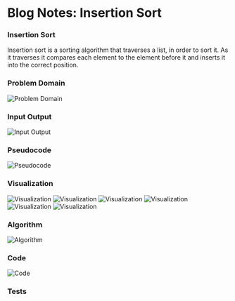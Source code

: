 # Blog Notes: Insertion Sort

### Insertion Sort

Insertion sort is a sorting algorithm that traverses a list, in order to sort it.
As it traverses it compares each element to the element before it and inserts it into the correct position.


### Problem Domain
![Problem Domain](images/problem_domain.png)

### Input Output
![Input Output](images/input_output.png)

### Pseudocode
![Pseudocode](images/pseudocode.png)

### Visualization
![Visualization](images/visualization_1.png)
![Visualization](images/visualization_2.png)
![Visualization](images/visualization_3.png)
![Visualization](images/visualization_4.png)
![Visualization](images/visualization_5.png)
![Visualization](images/visualization_6.png)

### Algorithm
![Algorithm](images/algorithm.png)

### Code
![Code](images/code.png)


### Tests

